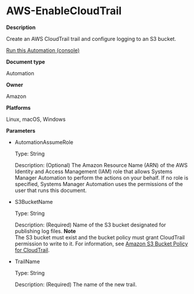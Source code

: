 # AWS\-EnableCloudTrail<a name="automation-aws-enablecloudtrail"></a>

**Description**

Create an AWS CloudTrail trail and configure logging to an S3 bucket\.

[Run this Automation \(console\)](https://console.aws.amazon.com/systems-manager/automation/execute/AWS-EnableCloudTrail)

**Document type**

Automation

**Owner**

Amazon

**Platforms**

Linux, macOS, Windows

**Parameters**
+ AutomationAssumeRole

  Type: String

  Description: \(Optional\) The Amazon Resource Name \(ARN\) of the AWS Identity and Access Management \(IAM\) role that allows Systems Manager Automation to perform the actions on your behalf\. If no role is specified, Systems Manager Automation uses the permissions of the user that runs this document\.
+ S3BucketName

  Type: String

  Description: \(Required\) Name of the S3 bucket designated for publishing log files\.
**Note**  
The S3 bucket must exist and the bucket policy must grant CloudTrail permission to write to it\. For information, see [Amazon S3 Bucket Policy for CloudTrail](https://docs.aws.amazon.com/awscloudtrail/latest/userguide/create-s3-bucket-policy-for-cloudtrail.html)\.
+ TrailName

  Type: String

  Description: \(Required\) The name of the new trail\.